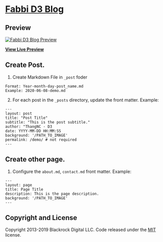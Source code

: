 # [Fabbi D3 Blog](https://fabbid3.github.io/blogs/)

## Preview

[![Fabbi D3 Blog Preview](https://github.com/fabbid3/blogs/blob/master/img/img1.png?raw=true)](https://github.com/fabbid3/blogs/blob/master/img/img1.png?raw=true)

**[View Live Preview](https://fabbid3.github.io/blogs/)**

## Create Post.
1. Create Markdown File in `_post` foder
```
Format: Year-month-day-post_name.md
Example: 2020-06-08-demo.md
```

2. For each post in the `_posts` directory, update the front matter. Example:
```
---
layout: post
title: "Post Title"
subtitle: "This is the post subtitle."
author: "ThangNC - D3
date: YYYY-MM-DD HH:MM:SS
background: '/PATH_TO_IMAGE'
permalink: /demo/ # not required
---
```

## Create other page.
1. Configure the `about.md`, `contact.md` front matter. Example:
```
---
layout: page
title: Page Title
description: This is the page description.
background: '/PATH_TO_IMAGE'
---
```

## Copyright and License

Copyright 2013-2019 Blackrock Digital LLC. Code released under the [MIT](https://fabbid3.github.io/blogs/) license.

